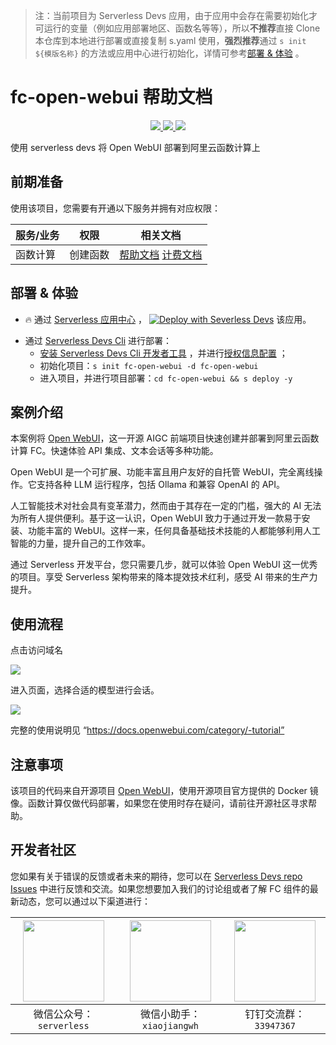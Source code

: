 
> 注：当前项目为 Serverless Devs 应用，由于应用中会存在需要初始化才可运行的变量（例如应用部署地区、函数名等等），所以**不推荐**直接 Clone 本仓库到本地进行部署或直接复制 s.yaml 使用，**强烈推荐**通过 `s init ${模版名称}` 的方法或应用中心进行初始化，详情可参考[部署 & 体验](#部署--体验) 。

# fc-open-webui 帮助文档
<p align="center" class="flex justify-center">
    <a href="https://www.serverless-devs.com" class="ml-1">
    <img src="http://editor.devsapp.cn/icon?package=fc-open-webui&type=packageType">
  </a>
  <a href="http://www.devsapp.cn/details.html?name=fc-open-webui" class="ml-1">
    <img src="http://editor.devsapp.cn/icon?package=fc-open-webui&type=packageVersion">
  </a>
  <a href="http://www.devsapp.cn/details.html?name=fc-open-webui" class="ml-1">
    <img src="http://editor.devsapp.cn/icon?package=fc-open-webui&type=packageDownload">
  </a>
</p>

<description>

使用 serverless devs 将 Open WebUI 部署到阿里云函数计算上

</description>

<codeUrl>



</codeUrl>
<preview>



</preview>


## 前期准备

使用该项目，您需要有开通以下服务并拥有对应权限：

<service>



| 服务/业务 |  权限  | 相关文档 |
| --- |  --- | --- |
| 函数计算 |  创建函数 | [帮助文档](https://help.aliyun.com/product/2508973.html) [计费文档](https://help.aliyun.com/document_detail/2512928.html) |

</service>

<remark>



</remark>

<disclaimers>



</disclaimers>

## 部署 & 体验

<appcenter>
   
- :fire: 通过 [Serverless 应用中心](https://fcnext.console.aliyun.com/applications/create?template=fc-open-webui) ，
  [![Deploy with Severless Devs](https://img.alicdn.com/imgextra/i1/O1CN01w5RFbX1v45s8TIXPz_!!6000000006118-55-tps-95-28.svg)](https://fcnext.console.aliyun.com/applications/create?template=fc-open-webui) 该应用。
   
</appcenter>
<deploy>
    
- 通过 [Serverless Devs Cli](https://www.serverless-devs.com/serverless-devs/install) 进行部署：
  - [安装 Serverless Devs Cli 开发者工具](https://www.serverless-devs.com/serverless-devs/install) ，并进行[授权信息配置](https://docs.serverless-devs.com/fc/config) ；
  - 初始化项目：`s init fc-open-webui -d fc-open-webui`
  - 进入项目，并进行项目部署：`cd fc-open-webui && s deploy -y`
   
</deploy>

## 案例介绍

<appdetail id="flushContent">

本案例将 [Open WebUI](https://github.com/open-webui/open-webui)，这一开源 AIGC 前端项目快速创建并部署到阿里云函数计算 FC。快速体验 API 集成、文本会话等多种功能。

Open WebUI 是一个可扩展、功能丰富且用户友好的自托管 WebUI，完全离线操作。它支持各种 LLM 运行程序，包括 Ollama 和兼容 OpenAI 的 API。

人工智能技术对社会具有变革潜力，然而由于其存在一定的门槛，强大的 AI 无法为所有人提供便利。基于这一认识，Open WebUI 致力于通过开发一款易于安装、功能丰富的 WebUI。这样一来，任何具备基础技术技能的人都能够利用人工智能的力量，提升自己的工作效率。

通过 Serverless 开发平台，您只需要几步，就可以体验 Open WebUI 这一优秀的项目。享受 Serverless 架构带来的降本提效技术红利，感受 AI 带来的生产力提升。

</appdetail>

## 使用流程

<usedetail id="flushContent">

点击访问域名

![](https://img.alicdn.com/imgextra/i3/O1CN01mHlZaV1N3SbXr89Kz_!!6000000001514-0-tps-893-636.jpg)

进入页面，选择合适的模型进行会话。

![](https://img.alicdn.com/imgextra/i1/O1CN01ScKu5W1HAtKnZ2wmI_!!6000000000718-0-tps-833-168.jpg)


完整的使用说明见 “https://docs.openwebui.com/category/-tutorial”

</usedetail>

## 注意事项

<matters id="flushContent">

该项目的代码来自开源项目 [Open WebUI](https://github.com/open-webui/open-webui)，使用开源项目官方提供的 Docker 镜像。函数计算仅做代码部署，如果您在使用时存在疑问，请前往开源社区寻求帮助。

</matters>


<devgroup>


## 开发者社区

您如果有关于错误的反馈或者未来的期待，您可以在 [Serverless Devs repo Issues](https://github.com/serverless-devs/serverless-devs/issues) 中进行反馈和交流。如果您想要加入我们的讨论组或者了解 FC 组件的最新动态，您可以通过以下渠道进行：

<p align="center">  

| <img src="https://serverless-article-picture.oss-cn-hangzhou.aliyuncs.com/1635407298906_20211028074819117230.png" width="130px" > | <img src="https://serverless-article-picture.oss-cn-hangzhou.aliyuncs.com/1635407044136_20211028074404326599.png" width="130px" > | <img src="https://serverless-article-picture.oss-cn-hangzhou.aliyuncs.com/1635407252200_20211028074732517533.png" width="130px" > |
| --------------------------------------------------------------------------------------------------------------------------------- | --------------------------------------------------------------------------------------------------------------------------------- | --------------------------------------------------------------------------------------------------------------------------------- |
| <center>微信公众号：`serverless`</center>                                                                                         | <center>微信小助手：`xiaojiangwh`</center>                                                                                        | <center>钉钉交流群：`33947367`</center>                                                                                           |
</p>
</devgroup>
